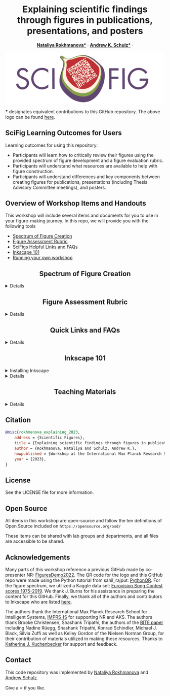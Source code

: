 <p align="center">

  <h1 align="center">Explaining scientific findings through figures in publications, presentations, and posters
  </h1>
  <p align="center">
    <a href="https://is.mpg.de/person/rokhmanova"><strong>Nataliya Rokhmanova*</strong></a>
    ·
    <a href="https://hi.is.mpg.de/person/aschulz"><strong>Andrew K. Schulz*</strong></a>
    ·
</p>
<p>
  <p align="center"> 
  <img src="media/SciFigTitle.png">
  </p>
  <strong>*</strong> designates equivalent contributions to this GitHub repository. The above logo can be found <a href="https://github.com/nrokh/ScientificFigures/tree/main/media">here</a>. 
</p>

<!-- | Paper Video                                                                                                | Qualitative Results                                                                                                |
|------------------------------------------------------------------------------------------------------------|--------------------------------------------------------------------------------------------------------------------|
| [![PaperVideo](https://img.youtube.com/vi/vidid/0.jpg)](https://www.youtube.com/) | -->
## SciFig Learning Outcomes for Users

Learning outcomes for using this repository:
- Participants will learn how to critically review their figures using the provided spectrum of figure development and a figure evaluation rubric.
- Participants will understand what resources are available to help with figure construction.
- Participants will understand differences and key components between creating figures for publications, presentations (including Thesis Advisory Committee meetings), and posters. 


## Overview of Workshop Items and Handouts

This workshop will include several items and documents for you to use in your figure-making journey. In this repo, we will provide you with the following tools
- [Spectrum of Figure Creation](https://github.com/nrokh/ScientificFigures/blob/main/README.md#spectrum-of-figure-creation)
- [Figure Assessment Rubric](https://github.com/nrokh/ScientificFigures/blob/main/README.md#figure-assessment-rubric)
- [SciFigs Helpful Links and FAQs](https://github.com/nrokh/ScientificFigures/blob/main/README.md#quick-links-and-faqs-)
- [Inkscape 101](https://github.com/nrokh/ScientificFigures/blob/main/README.md#inkscape-101-)
- [Running your own workshop](https://github.com/nrokh/ScientificFigures/blob/main/README.md#teaching-materials)



<h2 align="center">Spectrum of Figure Creation</h2>

<details>
	
The spectrum contains multiple figures to help scientists understand the iterative process for creating scientific visualizations. The figures are arranged in the following order:
- Spectrum of Figure Creation
	- Figure 1: The worst figure you (hopefully) will ever see. Nobody ever needs to see another figure like this one. 
	- Figure 2: The same data and the same plot type from Figure 1 are now reworked into a more professional version. 
	- Figure 3: After careful consideration of the _data_, this figure combines the two subplots from Figure 2 to create a comprehensive and easy-to-interpret view.
	- Figure 4: After careful consideration of the _plot type_, this series of figures represents the data using a plot type that matches the data type. 
		- Figure 4a: This is a figure that would be appropriate for a publication, where the reader has lots of time to engage, think, and read fine-print.
		- Figure 4b: This is a figure that would be better suited for a poster, which should present distilled content and be readable at different distances.
 		- Figure 4c: This is a figure that would be best for a presentation, where it complements the content that you are describing verbally as you proceed through the talk.

There is something to learn about each figure, and each lesson is supplemented by the Figure Rubric included in the following section. The Figure Spectrum is previewed below: 
<p>
  <p align="center"> 
  <img src="FigureSpectrum/FigureSpectrum.png">
  </p>
</p>
The .png, .svg. and .pdf versions of this figure, as well as each sub-figure (Fig.1-4) can be found <a href="https://github.com/nrokh/ScientificFigures/tree/ad717a0e35d72456f1fbf443395fb6ab542574c8/FigureSpectrum">here</a>.
</details>

[comment]: <> (## Running the Demo)

[comment]: <> (We have prepared a nice demo. )

<h2 align="center">Figure Assessment Rubric</h2>
 <details>

In the Figure Rubric, we highlight six key attributes to help assess figures for presentations, publications, and posters. The six attributes are:
- Scale & Resolution
- Units & Labels
- Colors
- Emphasis
- Ink:Content Ratio
- Accessibility

The rubric shows examples of each attribute done well and done poorly, as well as a few pointers to keep in mind. 

  <p>
  <p align="center"> 
  <img src="FigureRubric/FigureRubric_pg1.png">
  <img src="FigureRubric/FigureRubric_pg2.png">
  </p>
The .png, .svg. and .pdf versions of this rubric can be found <a href="https://github.com/nrokh/ScientificFigures/tree/7adb50915035029c4f42836f69965cf805202563/FigureRubric">here</a>.  
</details>

<h2 align="center">Quick Links and FAQs </h2>

 <details>
	 
We highlight some useful links and frequently asked questions (FAQs) in this handout. There are links for the following resources:
- Poster creation
- Presentations
- Scientific storytelling
- Creating figures for publication
- Open-source figure-crafting tools

The link sheet can be found <a href="https://github.com/nrokh/ScientificFigures/tree/e13819c333c6a333dc4a2dde96fdfe8c264389c4/LinksAndFAQs">here</a>.
</details>

<h2 align="center">Inkscape 101 </h2>

<details>
<summary>Installing Inkscape</summary>

Inkscape is a free open-source software licensed under the [GPL](https://www.gnu.org/licenses/old-licenses/gpl-2.0.html). To download Inkscape, you can go to their website:
```
https://inkscape.org/
```
Additionally, you can directly download Inkscape across all platforms [here](https://inkscape.org/release/1.3/platforms/), or at the following web address for Linux, Windows, or MacOS:
```
https://inkscape.org/release/1.3/platforms/
```
Once Inkscape is downloaded, it will automatically be available as an application on your desktop. 
</details>

 <details>
  <summary>Details</summary>
In this workshop, we explain how to take a plot exported from <a href="https://github.com/nrokh/ScientificFigures/blob/3777608834b74cf38e7a80259ed103772b47934a/Inkscape101/coffeeCupPlotting.m">MATLAB</a> or <a href="https://github.com/nrokh/ScientificFigures/blob/77f8846c0996592dd7acffc26bbd8b64ab585337/Inkscape101/coffeeCupPlotting.py">Python</a> as an <a href="https://github.com/nrokh/ScientificFigures/blob/3777608834b74cf38e7a80259ed103772b47934a/Inkscape101/coffeePlot.svg">.svg</a>, import it into Inkscape, and revise it based on the six key attributes listed in the Figure Rubric. We also explain how to create simple vector graphics using a <a href="https://github.com/nrokh/ScientificFigures/blob/3777608834b74cf38e7a80259ed103772b47934a/Inkscape101/CoffeeCup.jpg">photograph</a> as a guide. 

This guide assumes a basic understanding of Inkscape commands. The tutorials on the Inkscape website are a <a href="https://inkscape.org/learn/tutorials/">good place to start</a>.
### Step 1: Load your .svg
After you've saved your plotted figure as an .svg, either in the MATLAB Save File interface, or in Python using:
```
plt.savefig('figure.svg', format='svg')
```
you can import your .svg into your Inkscape file by clicking: 
File -> Import -> and selecting your saved .svg plot. 
In the pop-up box, make sure you have selected "Include SVG image as editable object(s)" in the current file. For most plot types and most instances, choosing "Blocky (optimizeSpeed) for your Image Rendering Mode will be just fine. Click "OK" and your plot will appear. 

_Tip for MATLAB users:_ Saving a figure with subplots as an SVG is notoriously tricky. Refer to this <a href="https://de.mathworks.com/matlabcentral/answers/593113-exporting-a-figure-including-multiple-subplots-into-high-resolution-pdf-or-svg">discussion thread</a> for some guidance. 
_Tip for Python users:_ If you would like your text to be editable, use the command `plt.rc("svg", fonttype="none")`. See <a href="https://stackoverflow.com/questions/34387893/output-matplotlib-figure-to-svg-with-text-as-text-not-curves"> this Stack Overflow discussion </a> for more details. 


### Step 2: Making your plot elements editable
Regardless of whether you export your image from MATLAB, Python, or somewhere else, you will have to "ungroup" the elements in your plot in order to be able to edit them. Right click on your plot, and select "ungroup" until each of the elements (such as the text, the axes, the data) in your plot is individually editable. 

### Step 3: Basic figure improvements
Some simple changes to your figure that you can make are:
- Changing the font style or font size
- Increasing the thickness of your axes
- Changing the color of your data by changing the fill or stroke colors
- Changing the stroke style of your lines so that the plots are still interpretable if printed in black and white
- Changing the opacity of your data by playing with the Opacity toggle in the Fill and Stroke tab
- Removing "chart junk" such as unnecessary gridlines or bounding boxes
- Moving the legend to a different part of the plot, where it's not blocking your data

Here is an example of a figure that we edited based on the guidelines in the Figure Rubric:
<p align="center"> 
  <img src="Inkscape101/plotBeforeandAfter.png">
  </p>

### Step 4: Creating a vector graphic by tracing a photo:
This is one of the easiest ways of creating a realistic vector graphic that you can use to supplement your data. 
1. First, import the photo or image you are using as a reference. Use the Import tool like last time; you might need to change "Files of type" to show "All images" if you are using a PNG or JPEG.
2. Because we are only using the image as a reference, it doesn't need to be high-definition. Feel free to select "Blocky" for the Image Rendering Mode.
3. Select the "Pen Tool" and use it to trace around the object you are using, making sure you connect the end of the trace to the beginning node. In this first stage, you are just roughly creating the outline; we will make the line trace smooth and accurate later. (Today, I am tracing a coffee cup, so I will trace the outline of it first, then create a separate trace to make a hole that will make the handle visible.)
4. After you have roughly traced the outline of the shape, use the Node Tool to edit the curvature so that it matches the reference underneath.
5. Next, trace the hole of the handle in the same way. When you're done, select both the main trace and the handle hole trace (hold down Shift to select both) and go to Path -> Difference. This will "delete" the hole, leaving you with just the outline of the cup and its handle.  

Here is what the plot might look like, with a small vector graphic of a coffee cup representing a "standard" cup size:
<p align="center"> 
  <img src="Inkscape101/plotWithCup.png">
  </p>

</details>

<h2 align="center">Teaching Materials</h2>
<details>

 
We learned a lot while planning and executing this workshop. Some tips on how to run your own tutorial will be coming soon. If you want to share this content with your colleagues by holding your own tutorial, we will provide the following teaching materials:
- [Syllabus](https://github.com/nrokh/ScientificFigures/blob/3f51deed84f4cca84f48bd6dbedf518957d68c9a/TeachingMaterials/SCIFIG_Syllabus.docx) for a one or two-hour workshop on Scientific Figures with a timeline, learning objectives, and handout list.
- Slides for a one or two-hour workshop included both as [Powerpoint (.pptx)](https://github.com/nrokh/ScientificFigures/blob/3f51deed84f4cca84f48bd6dbedf518957d68c9a/TeachingMaterials/SCIFIG_SlideTemplate.pptx) and [PDF (.pdf)](https://github.com/nrokh/ScientificFigures/blob/3f51deed84f4cca84f48bd6dbedf518957d68c9a/TeachingMaterials/SCIFIG_SlideTemplate.pdf) file types.
- [Detailed presentation lesson plan](https://github.com/nrokh/ScientificFigures/blob/3f51deed84f4cca84f48bd6dbedf518957d68c9a/TeachingMaterials/SCIFIG_LessonPlan.docx) explaining the content and flow of each individual slide and contains references of figures highlighted throughout. Lesson plan contains references to several open-access publications which are listed in the [BIBTEX file](https://github.com/nrokh/ScientificFigures/blob/3f51deed84f4cca84f48bd6dbedf518957d68c9a/TeachingMaterials/SCIFIG_SlidesBib.bib)
- Slido poll questions template to download and embed in your own workshop presentation. Link for the Slido poll questions is [here.](https://auth.slido.com/eu1/api/latest/the-auth/user/lifecycle-process/shareable-link/init?token=1411c175e7054b41562dcdc408a8c74d0be92151276530dd5f71ec1e5281cfb2)

</details>
 
## Citation

```bibtex
@misc{rokhmanova_explaining_2023,
	address = {Scientific Figures},
	title = {Explaining scientific findings through figures in publications, presentations, and posters},
	author = {Rokhmanova, Nataliya and Schulz, Andrew K.},
	howpublished = {Workshop at the International Max Planck Research School for Intelligent Systems (IMPRS-IS) Fall 2023 Bootcamp},
	year = {2023},
}

```
## License
See the LICENSE file for more information. 

## Open Source
All items in this workshop are open-source and follow the ten definitions of Open Source included on `https://opensource.org/osd/`

These items can be shared with lab groups and departments, and all files are accessible to be shared. 

## Acknowledgements
Many parts of this workshop reference a previous GitHub made by co-presenter NR: [FiguresDemo2022](https://github.com/nrokh/FiguresDemo2022). The QR code for the logo and this GitHub repo were made using the Python tutorial from sahil_rajput: [PythonQR](https://www.geeksforgeeks.org/python-generate-qr-code-using-pyqrcode-module/). For the figure spectrum, we utilized a Kaggle data set: [Eurovision Song Contest scores 1975-2019](https://www.kaggle.com/datasets/datagraver/eurovision-song-contest-scores-19752019). We thank J. Burns for his assistance in preparing the content for this GitHub. Finally, we thank all of the authors and contributors to Inkscape who are listed [here](https://inkscape.org/credits/). 

The authors thank the International Max Planck Research School for Intelligent Systems, [IMPRS-IS](https://imprs.is.mpg.de/) for supporting NR and AKS. The authors thank Brooke Christensen, Shashank Tripathi, the authors of the [BITE paper](https://bite.is.tue.mpg.de/) including Nadine Rüegg, Shashank Tripathi, Konrad Schindler, Michael J. Black, Silvia Zuffi as well as Kelley Gordon of the Nielsen Norman Group, for their contribution of materials utilized in making these resources. Thanks to [Katherine J. Kuchenbecker](https://is.mpg.de/~kjk) for support and feedback.

## Contact 

This code repository was implemented by [Nataliya Rokhmanova](https://github.com/nrokh) and [Andrew Schulz](https://github.com/Aschulz94). 

Give a ⭐ if you like.

